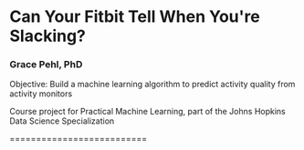 # Can Your Fitbit Tell When You're Slacking?
### Grace Pehl, PhD
Objective: Build a machine learning algorithm to predict activity quality from activity monitors

Course project for Practical Machine Learning, part of the Johns Hopkins Data Science Specialization

==========================
